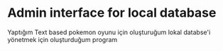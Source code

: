 # Admin interface for local database
 Yaptığım Text based pokemon oyunu için oluşturuğum lokal databse'i yönetmek için oluşturduğum program
